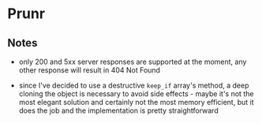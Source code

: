 # Prunr

## Notes

- only 200 and 5xx server responses are supported at the moment, any
  other response will result in 404 Not Found

- since I've decided to use a destructive `keep_if` array's method, a
  deep cloning the object is necessary to avoid side effects - maybe
  it's not the most elegant solution and certainly not the most memory
  efficient, but it does the job and the implementation is pretty
  straightforward
